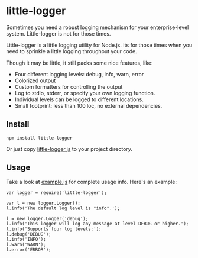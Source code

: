 # little-logger

Sometimes you need a robust logging mechanism for your enterprise-level system. Little-logger is not for those times.

Little-logger is a little logging utility for Node.js. Its for those times when you need to sprinkle a little logging throughout your code.

Though it may be little, it still packs some nice features, like:

  * Four different logging levels: debug, info, warn, error
  * Colorized output
  * Custom formatters for controlling the output
  * Log to stdio, stderr, or specify your own logging function.
  * Individual levels can be logged to different locations.
  * Small footprint: less than 100 loc, no external dependencies.


## Install

    npm install little-logger

Or just copy [little-logger.js](https://raw.github.com/monsur/little-logger/master/little-logger.js) to your project directory.

## Usage

Take a look at [example.js](https://github.com/monsur/little-logger/blob/master/example.js) for complete usage info. Here's an example:

    var logger = require('little-logger');

    var l = new logger.Logger();
    l.info('The default log level is "info".');

    l = new logger.Logger('debug');
    l.info('This logger will log any message at level DEBUG or higher.');
    l.info('Supports four log levels:');
    l.debug('DEBUG');
    l.info('INFO');
    l.warn('WARN');
    l.error('ERROR');
